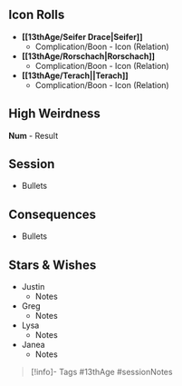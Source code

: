 ## Icon Rolls
* **[[13thAge/Seifer Drace|Seifer]]**
	* Complication/Boon - Icon (Relation)
* **[[13thAge/Rorschach|Rorschach]]**
	* Complication/Boon - Icon (Relation)
* **[[13thAge/Terach||Terach]]**
	* Complication/Boon - Icon (Relation)
## High Weirdness
**Num** - Result
## Session
- Bullets
## Consequences
- Bullets
## Stars & Wishes
- Justin
	- Notes
- Greg
	- Notes
- Lysa
	- Notes
- Janea
	- Notes

> [!info]- Tags
> #13thAge #sessionNotes 
